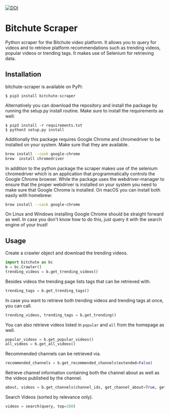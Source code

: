 [![DOI](https://zenodo.org/badge/DOI/10.5281/zenodo.5539420.svg)](https://doi.org/10.5281/zenodo.5539420)

# Bitchute Scraper

Python scraper for the Bitchute video platform. It allows you to query for videos and to retrieve platform recommendations such as trending videos, popular videos or trending tags. It makes use of Selenium for retrieving data.

## Installation

bitchute-scraper is available on PyPi:

```Shell
$ pip3 install bitchute-scraper
```

Alternatively you can download the repository and install the package by running the setup.py install routine. Make sure to install the requirements as well:

```Shell
$ pip3 install -r requirements.txt
$ python3 setup.py install
```

Additionally this package requires Google Chrome and chromedriver to be installed on your system. Make sure that they are available.

``` bash
brew install --cask google-chrome
brew  install chromedriver
```

In addition to the python package the scraper makes use of the selenium chromedriver which is an application that programmatically controls the Google Chrome browser. While the package uses the webdriver-manager to ensure that the proper webdriver is installed on your system you need to make sure that Google Chrome is installed. On macOS you can install both easily with homebrew:

``` bash
brew install --cask google-chrome
```
On Linux and Windows installing Google Chrome should be straight forward as well. In case you don't know how to do this, just query it with the search engine of your trust!


## Usage

Create a crawler object and download the trending videos.

```Python
import bitchute as bc
b = bc.Crawler()        
trending_videos = b.get_trending_videos()
```

Besides videos the trending page lists tags that can be retrieved with.

```Python
trending_tags = b.get_trending_tags()
```

In case you want to retrieve both trending videos and trending tags at once, you can call.

```Python
trending_videos, trending_tags = b.get_trending()
```

You can also retrieve videos listed in ```popular``` and ```all``` from the homepage as well. 

```Python
popular_videos = b.get_popular_videos()
all_videos = b.get_all_videos()
```

Recommended channels can be retrieved via.

```Python
recommended_channels = b.get_recommended_channels(extended=False)
```

Retrieve channel information containing both the channel about as well as the videos published by the channel.

```Python
about, videos = b.get_channels(channel_ids, get_channel_about=True, get_channel_videos=True)
```

Search Videos (sorted by relevance only).

```Python
videos = search(query, top=100)
```
